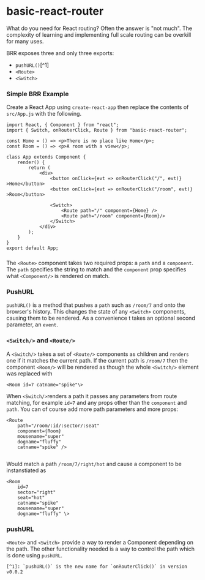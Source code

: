 # basic-react-router

What do you need for React routing? Often the answer is "not much".  The complexity of learning and implementing full scale routing can be overkill for many uses.
 
BRR exposes three and only three exports:

* `pushURL()`[^1]
* `<Route>`
* `<Switch>`


### Simple BRR Example
Create a React App using `create-react-app` then replace the contents of `src/App.js` with the following.

```
import React, { Component } from "react";
import { Switch, onRouterClick, Route } from "basic-react-router";

const Home = () => <p>There is no place like Home</p>;
const Room = () => <p>A room with a view</p>;

class App extends Component {
    render() {
        return (
            <div>
                <button onClick={evt => onRouterClick("/", evt)} >Home</button>
                <button onClick={evt => onRouterClick("/room", evt)} >Room</button>

                <Switch>
                    <Route path="/" component={Home} />
                    <Route path="/room" component={Room}/>
                </Switch>
            </div>
        );
    }
}
export default App;
```

### <Route/> 

The `<Route>` component takes two required props: a `path` and a `component`. The `path` specifies the string to match and the `component` prop specifies what `<Component/>` is rendered on match. 

### PushURL

`pushURL()` is a method that pushes a `path` such as `/room/7` and onto the browser's history. This changes the state of any `<Switch>` components, causing them to be rendered. As a convenience t takes an optional second parameter, an `event`.

### `<Switch/>` and `<Route/>`

A `<Switch/>` takes a set of `<Route/>` components as children and `renders` one if it matches the current path. If the current path is `/room/7` then the component `<Room/>` will be rendered as though the whole `<Switch/>` element was replaced with 

```
<Room id=7 catname="spike"\>
```

When `<Switch/>`renders a path it passes any parameters from route matching, for example `id=7` and any props other than the `component` and `path`. You can of course add more path parameters and more props: 

```
<Route 
	path="/room/:id/:sector/:seat" 
	component={Room} 
	mousename="super"
	dogname="fluffy" 
	catname="spike" />
	
```

Would match a path `/room/7/right/hot`
and cause a component to be instanstiated as 


```
<Room 
	id=7
	sector="right"
	seat="hot"
	catname="spike"
	mousename="super"
	dogname="fluffy" \>
```

### pushURL

`<Route>` and `<Switch>` provide a way to render a Component depending on the path. The other functionality needed is a way to control the path which is done using `pushURL`. 

``` 
[^1]: `pushURL()` is the new name for `onRouterClick()` in version v0.0.2